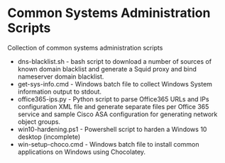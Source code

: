 # Common Systems Administration Scripts

Collection of common systems administration scripts 

  * dns-blacklist.sh - bash script to download a number of sources of known domain blacklist and generate a Squid proxy and bind nameserver domain blacklist.
  * get-sys-info.cmd - Windows batch file to collect Windows System information output to stdout.
  * office365-ips.py - Python script to parse Office365 URLs and IPs configuration XML file and generate separate files per Office 365 service and sample Cisco ASA configuration for generating network object groups.
  * win10-hardening.ps1 - Powershell script to harden a Windows 10 desktop (incomplete)
  * win-setup-choco.cmd - Windows batch file to install common applications on Windows using Chocolatey.

  
